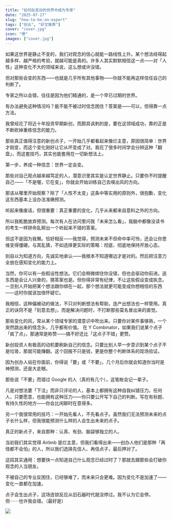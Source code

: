 ```yaml
---
title: "如何在变动的世界中成为专家"
date: "2025-07-27"
slug: "how-to-be-an-expert"
tags: ["创业", "好文推荐"]
cover: "cover.jpg"
icon: "😎"
images: ["cover.jpg"]
---
```

如果这世界是静止不变的，我们对观念的信心就能一路线性上升。某个想法经得起越多样、越严格的考验，就越可能是真的。许多人其实默默相信这一点——对「人性」这种变化不大的领域来说，这么想或许没错。



但对那些会变的东西——也就是几乎所有其他事物——你就不能再这样信任自己的判断了。



专家之所以会错，往往是因为他们精通的，是一个早已过期的世界。



有办法避免这种情况吗？能不能不被过时信念困住？答案是——可以，但得靠一点方法。



我曾经花了将近十年投资早期新创，而颇具讽刺的是，要在这领域成功，靠的正是不断砍掉重练信念的能力。



那些真正值得注意的新创点子，一开始几乎都看起来像烂主意，原因很简单：世界才刚变，而这个变化刚好让它从坏变成了对。我花了很多时间学会分辨这种「翻盘」，而这套技巧，其实也能套用在一切新想法上。



第一步，养成一种信念：世界一定会变。



那些对自己观点越来越笃定的人，潜意识里其实是认定世界静止。只要你不时提醒自己——「不是喔，它在变」，你就会开始训练自己去嗅出风的方向。



那该从哪里开始观察？除了「人性不太变」这条中等实用的原则外，很抱歉，变化这东西基本上没办法准确预测。



听起来像废话，但很重要：真正重要的变化，几乎从来都来自意料之外的方向。



所以我乾脆放弃预测。每次有人在访问里问我「未来怎么看」，我脑中都像没读书的考生一样拼命乱掰出一个听起来不错的答案。



但这不是因为我懒。恰好相反——我觉得，预测未来不但命中率可怜，还会让你思维变得僵硬。与其乱猜，不如选择更实际的策略：彻底、彻底地保持开放心态。



别自以为知道方向，先诚实地承认——我根本不知道哪边才是对的。然后把注意力全放在感知变化的能力上。



当然，你可以有一些假设性想法。它们会稍微绑住你没错，但也会驱动你前进。追东西是会让人兴奋的，猜答案也是。但你得非常有纪律，不让这些假设变成执念。
一旦别人开始把某个想法跟你绑在一起，那个想法就更可能变成你想相信的东西——这时你就该加倍怀疑它。



我相信，这种偏被动的做法，不只对判断想法有帮助，连产出想法也一样管用。真正的诀窍不是「刻意去想」，而是解决问题时，不打断那些莫名冒出来的直觉。



那些变化的风，常从某个领域专家的潜意识中吹出来。只要你对某件事够熟，一个突然跳出来的怪念头，几乎都有价值。
在 Y Combinator，如果我们说某个点子「疯了点」，那通常是称赞——搞不好还比「这点子不错」更赞。



新创投资人有极高的动机要刷新自己的信念。只要比别人早一步意识到某个点子不是垃圾，那就可能赚翻。这个回报不只是钱，更是你整个判断体系的现场验证。



因为创办人站在你面前，你得说「要」或「不要」，几个月后你就会知道你当时是神预测，还是大走眼。



那些说「不要」而错过 Google 的人（真的有几个），这笔帐会记一辈子。



凡是对想法要「下注」而非只评论的人，基本上都拥有这种自我纠错压力。任何人，只要愿意，也能拥有这种压力——你只要公开写下自己的判断。写在有标题、有持久性的地方——你会比闲聊时在意得多。



另一个我很常用的技巧：一开始先看人，不先看点子。虽然我们无法预测未来的点子长什么样，但我很能预测什么样的人会生出未来的点子。



真正的新点子，来自那种：认真、有劲、脑袋够独立的人。



当初我们其实觉得 Airbnb 是烂主意，但我们看得出来——创办人他们是那种「再怪都不会怕」的人，所以我们选择先信人、再信点子，最后押对了。



这招其实通用：想要快一点知道自己什么观念已经过时了？那就去跟那些会打破你观念的人当朋友。



不被自己的专业反困住，已经够难了，而未来只会更难。因为变化不是加速了——变化一直都在加速。



点子会生出点子，这场连锁反应从旧石器时代就没停过。我不认为它会停。
但⋯⋯也许我会错。（最好是）




![](https://prod-files-secure.s3.us-west-2.amazonaws.com/112d0858-5090-4d34-a606-b75eb8d65fd2/46476355-9cf3-4e99-9b7a-3531bc426380/1000202064.png?X-Amz-Algorithm=AWS4-HMAC-SHA256&X-Amz-Content-Sha256=UNSIGNED-PAYLOAD&X-Amz-Credential=ASIAZI2LB466XNPK6QHM%2F20251009%2Fus-west-2%2Fs3%2Faws4_request&X-Amz-Date=20251009T173222Z&X-Amz-Expires=3600&X-Amz-Security-Token=IQoJb3JpZ2luX2VjEEAaCXVzLXdlc3QtMiJIMEYCIQDP3IXvxcx3qK13tL07d431M4PufGykOu%2FlpMbE3nu7dwIhALvJKk1IA1Xd0KYPJzqrGSUEYEJ%2FTryGPPUZ5lJWEzsiKogECNn%2F%2F%2F%2F%2F%2F%2F%2F%2F%2FwEQABoMNjM3NDIzMTgzODA1Igz%2BL7jqQrCFUa6WXsgq3APbZSSc7ue4OHHhvzYyMX4BCELLX%2BGlUiSp6%2FjLrcJgaNKqhpZDKcfCpI7cJxFyZw1ypnd%2B0SrFucRp2tk7%2BswLmP5hhW%2Fy7XnTPmzbTinZY2I6qhGEouDycgZiL5wKTErtUAOxWt4N77cWKjy1Qo%2B17CC3TXU%2FwussWYRDZmsvfLh9t6dsRpQ4anSPOuR38qGaQ9ydVRSQIfmASQLLiZcheMTdL8hYKGqTygwnB6zsMurif6tCZDcKnHJ3LhOGyaSG%2Fj6TKXd0xSyGSbiQqKpnv9oy9ArQFH7sV%2FxJp%2Fqdvgjoaal%2Bth1T3ZmqoZUylVt8JlY%2FTJwsbgsn8jHvD8KokYqTa657VvH30IlUA4pGaD1b%2BdBWbRIe%2FclvJO3GoBgQWn5rCy0vQ4q4T5DspMMgIHbNkefwtRlZwy%2B7PeOQguvLa3fErJXZ%2BEUPAKbqdklUg%2F2%2BYucGZarGWFqL6gybMHTvFFHl14JQNmbDAtEsb4d47p9mQpfZHEkNTQvfDGYpK%2BjX6ERloEtkq01mn3dtcXaMxdlhkXRpOiFr5wKa7gN6vFMsWv2uOAWg6i9veDG2hEsjw7eU3Fn9AuUY9iKb%2FNy0GAMCUsVLKT3FaxU63k4gh3DeGsEaq%2BxLfTCsvp%2FHBjqkAc7wuhghQ5Sq%2Byz8%2BffVBFQUwOnfaiour7vK8UE6D%2BuQ%2BXloVY9mcZtP9k7vPL5jeWRv53gtUkUf4Wz0gClJINFUG0885aONdVucxriePp8HSUIG6g9XUpOK%2BSKL9L9683LDo5jO9p8U4qI5ABTvErVKf4h3SEtE9DBFggmAAs4TTGCQC%2Bzrg%2BVslMlRc8gDBjjr2SCoBKLBZF1vT2%2F6bX7hR3Mm&X-Amz-Signature=d7c64010e049b7fcb6e3e5e2d16ab051d02d0c7048a460c39539f4a9370c5aa7&X-Amz-SignedHeaders=host&x-amz-checksum-mode=ENABLED&x-id=GetObject)


